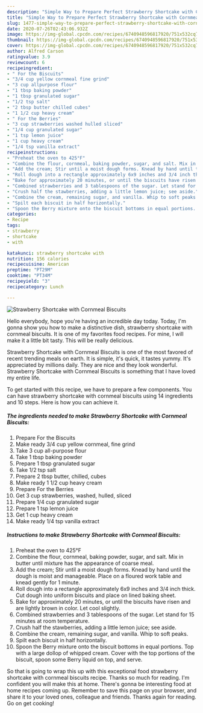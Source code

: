 ```yaml
---
description: "Simple Way to Prepare Perfect Strawberry Shortcake with Cornmeal Biscuits"
title: "Simple Way to Prepare Perfect Strawberry Shortcake with Cornmeal Biscuits"
slug: 1477-simple-way-to-prepare-perfect-strawberry-shortcake-with-cornmeal-biscuits
date: 2020-07-26T02:43:06.932Z
image: https://img-global.cpcdn.com/recipes/6740948596817920/751x532cq70/strawberry-shortcake-with-cornmeal-biscuits-recipe-main-photo.jpg
thumbnail: https://img-global.cpcdn.com/recipes/6740948596817920/751x532cq70/strawberry-shortcake-with-cornmeal-biscuits-recipe-main-photo.jpg
cover: https://img-global.cpcdn.com/recipes/6740948596817920/751x532cq70/strawberry-shortcake-with-cornmeal-biscuits-recipe-main-photo.jpg
author: Alfred Carson
ratingvalue: 3.9
reviewcount: 6
recipeingredient:
- " For the Biscuits"
- "3/4 cup yellow cornmeal fine grind"
- "3 cup allpurpose flour"
- "1 tbsp baking powder"
- "1 tbsp granulated sugar"
- "1/2 tsp salt"
- "2 tbsp butter chilled cubes"
- "1 1/2 cup heavy cream"
- " For the Berries"
- "3 cup strawberries washed hulled sliced"
- "1/4 cup granulated sugar"
- "1 tsp lemon juice"
- "1 cup heavy cream"
- "1/4 tsp vanilla extract"
recipeinstructions:
- "Preheat the oven to 425°F"
- "Combine the flour, cornmeal, baking powder, sugar, and salt. Mix in butter until mixture has the appearance of coarse meal."
- "Add the cream; Stir until a moist dough forms. Knead by hand until the dough is moist and manageable. Place on a floured work table and knead gently for 1 minute."
- "Roll dough into a rectangle approximately 6x9 inches and 3/4 inch thick. Cut dough into uniform biscuits and place on lined baking sheet."
- "Bake for approximately 20 minutes, or until the biscuits have risen and are lightly brown in color. Let cool slightly."
- "Combined strawberries and 3 tablespoons of the sugar. Let stand for 15 minutes at room temperature."
- "Crush half the stawberries, adding a little lemon juice; see aside."
- "Combine the cream, remaining sugar, and vanilla. Whip to soft peaks."
- "Spilt each biscuit in half horizontally."
- "Spoon the Berry mixture onto the biscuit bottoms in equal portions. Top with a large dollop of whipped cream. Cover with the top portions of the biscuit, spoon some Berry liquid on top, and serve."
categories:
- Recipe
tags:
- strawberry
- shortcake
- with

katakunci: strawberry shortcake with 
nutrition: 156 calories
recipecuisine: American
preptime: "PT29M"
cooktime: "PT34M"
recipeyield: "3"
recipecategory: Lunch

---
```



![Strawberry Shortcake with Cornmeal Biscuits](https://img-global.cpcdn.com/recipes/6740948596817920/751x532cq70/strawberry-shortcake-with-cornmeal-biscuits-recipe-main-photo.jpg)

Hello everybody, hope you're having an incredible day today. Today, I'm gonna show you how to make a distinctive dish, strawberry shortcake with cornmeal biscuits. It is one of my favorites food recipes. For mine, I will make it a little bit tasty. This will be really delicious.

Strawberry Shortcake with Cornmeal Biscuits is one of the most favored of recent trending meals on earth. It is simple, it's quick, it tastes yummy. It's appreciated by millions daily. They are nice and they look wonderful. Strawberry Shortcake with Cornmeal Biscuits is something that I have loved my entire life.




To get started with this recipe, we have to prepare a few components. You can have strawberry shortcake with cornmeal biscuits using 14 ingredients and 10 steps. Here is how you can achieve it.

<!--inarticleads1-->

##### The ingredients needed to make Strawberry Shortcake with Cornmeal Biscuits:

1. Prepare  For the Biscuits
1. Make ready 3/4 cup yellow cornmeal, fine grind
1. Take 3 cup all-purpose flour
1. Take 1 tbsp baking powder
1. Prepare 1 tbsp granulated sugar
1. Take 1/2 tsp salt
1. Prepare 2 tbsp butter, chilled, cubes
1. Make ready 1 1/2 cup heavy cream
1. Prepare  For the Berries
1. Get 3 cup strawberries, washed, hulled, sliced
1. Prepare 1/4 cup granulated sugar
1. Prepare 1 tsp lemon juice
1. Get 1 cup heavy cream
1. Make ready 1/4 tsp vanilla extract




<!--inarticleads2-->

##### Instructions to make Strawberry Shortcake with Cornmeal Biscuits:

1. Preheat the oven to 425°F
1. Combine the flour, cornmeal, baking powder, sugar, and salt. Mix in butter until mixture has the appearance of coarse meal.
1. Add the cream; Stir until a moist dough forms. Knead by hand until the dough is moist and manageable. Place on a floured work table and knead gently for 1 minute.
1. Roll dough into a rectangle approximately 6x9 inches and 3/4 inch thick. Cut dough into uniform biscuits and place on lined baking sheet.
1. Bake for approximately 20 minutes, or until the biscuits have risen and are lightly brown in color. Let cool slightly.
1. Combined strawberries and 3 tablespoons of the sugar. Let stand for 15 minutes at room temperature.
1. Crush half the stawberries, adding a little lemon juice; see aside.
1. Combine the cream, remaining sugar, and vanilla. Whip to soft peaks.
1. Spilt each biscuit in half horizontally.
1. Spoon the Berry mixture onto the biscuit bottoms in equal portions. Top with a large dollop of whipped cream. Cover with the top portions of the biscuit, spoon some Berry liquid on top, and serve.




So that is going to wrap this up with this exceptional food strawberry shortcake with cornmeal biscuits recipe. Thanks so much for reading. I'm confident you will make this at home. There's gonna be interesting food at home recipes coming up. Remember to save this page on your browser, and share it to your loved ones, colleague and friends. Thanks again for reading. Go on get cooking!
